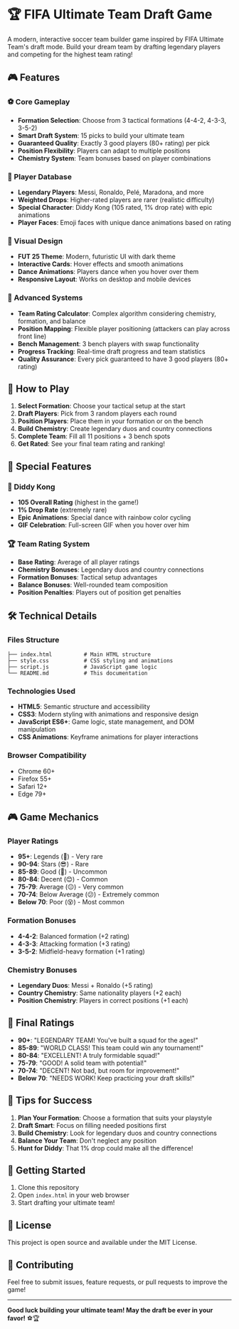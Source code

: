 # 🏆 FIFA Ultimate Team Draft Game

A modern, interactive soccer team builder game inspired by FIFA Ultimate Team's draft mode. Build your dream team by drafting legendary players and competing for the highest team rating!

## 🎮 Features

### ⚽ Core Gameplay
- **Formation Selection**: Choose from 3 tactical formations (4-4-2, 4-3-3, 3-5-2)
- **Smart Draft System**: 15 picks to build your ultimate team
- **Guaranteed Quality**: Exactly 3 good players (80+ rating) per pick
- **Position Flexibility**: Players can adapt to multiple positions
- **Chemistry System**: Team bonuses based on player combinations

### 🌟 Player Database
- **Legendary Players**: Messi, Ronaldo, Pelé, Maradona, and more
- **Weighted Drops**: Higher-rated players are rarer (realistic difficulty)
- **Special Character**: Diddy Kong (105 rated, 1% drop rate) with epic animations
- **Player Faces**: Emoji faces with unique dance animations based on rating

### 🎨 Visual Design
- **FUT 25 Theme**: Modern, futuristic UI with dark theme
- **Interactive Cards**: Hover effects and smooth animations
- **Dance Animations**: Players dance when you hover over them
- **Responsive Layout**: Works on desktop and mobile devices

### 🧠 Advanced Systems
- **Team Rating Calculator**: Complex algorithm considering chemistry, formation, and balance
- **Position Mapping**: Flexible player positioning (attackers can play across front line)
- **Bench Management**: 3 bench players with swap functionality
- **Progress Tracking**: Real-time draft progress and team statistics
- **Quality Assurance**: Every pick guaranteed to have 3 good players (80+ rating)

## 🚀 How to Play

1. **Select Formation**: Choose your tactical setup at the start
2. **Draft Players**: Pick from 3 random players each round
3. **Position Players**: Place them in your formation or on the bench
4. **Build Chemistry**: Create legendary duos and country connections
5. **Complete Team**: Fill all 11 positions + 3 bench spots
6. **Get Rated**: See your final team rating and ranking!

## 🎯 Special Features

### 🦍 Diddy Kong
- **105 Overall Rating** (highest in the game!)
- **1% Drop Rate** (extremely rare)
- **Epic Animations**: Special dance with rainbow color cycling
- **GIF Celebration**: Full-screen GIF when you hover over him

### 🏆 Team Rating System
- **Base Rating**: Average of all player ratings
- **Chemistry Bonuses**: Legendary duos and country connections
- **Formation Bonuses**: Tactical setup advantages
- **Balance Bonuses**: Well-rounded team composition
- **Position Penalties**: Players out of position get penalties

## 🛠️ Technical Details

### Files Structure
```
├── index.html          # Main HTML structure
├── style.css           # CSS styling and animations
├── script.js           # JavaScript game logic
└── README.md           # This documentation
```

### Technologies Used
- **HTML5**: Semantic structure and accessibility
- **CSS3**: Modern styling with animations and responsive design
- **JavaScript ES6+**: Game logic, state management, and DOM manipulation
- **CSS Animations**: Keyframe animations for player interactions

### Browser Compatibility
- Chrome 60+
- Firefox 55+
- Safari 12+
- Edge 79+

## 🎮 Game Mechanics

### Player Ratings
- **95+**: Legends (🤴) - Very rare
- **90-94**: Stars (😎) - Rare
- **85-89**: Good (😤) - Uncommon
- **80-84**: Decent (😊) - Common
- **75-79**: Average (😐) - Very common
- **70-74**: Below Average (😕) - Extremely common
- **Below 70**: Poor (😵) - Most common

### Formation Bonuses
- **4-4-2**: Balanced formation (+2 rating)
- **4-3-3**: Attacking formation (+3 rating)
- **3-5-2**: Midfield-heavy formation (+1 rating)

### Chemistry Bonuses
- **Legendary Duos**: Messi + Ronaldo (+5 rating)
- **Country Chemistry**: Same nationality players (+2 each)
- **Position Chemistry**: Players in correct positions (+1 each)

## 🏅 Final Ratings

- **90+**: "LEGENDARY TEAM! You've built a squad for the ages!"
- **85-89**: "WORLD CLASS! This team could win any tournament!"
- **80-84**: "EXCELLENT! A truly formidable squad!"
- **75-79**: "GOOD! A solid team with potential!"
- **70-74**: "DECENT! Not bad, but room for improvement!"
- **Below 70**: "NEEDS WORK! Keep practicing your draft skills!"

## 🎯 Tips for Success

1. **Plan Your Formation**: Choose a formation that suits your playstyle
2. **Draft Smart**: Focus on filling needed positions first
3. **Build Chemistry**: Look for legendary duos and country connections
4. **Balance Your Team**: Don't neglect any position
5. **Hunt for Diddy**: That 1% drop could make all the difference!

## 🚀 Getting Started

1. Clone this repository
2. Open `index.html` in your web browser
3. Start drafting your ultimate team!

## 📝 License

This project is open source and available under the MIT License.

## 🤝 Contributing

Feel free to submit issues, feature requests, or pull requests to improve the game!

---

**Good luck building your ultimate team! May the draft be ever in your favor!** ⚽🏆
